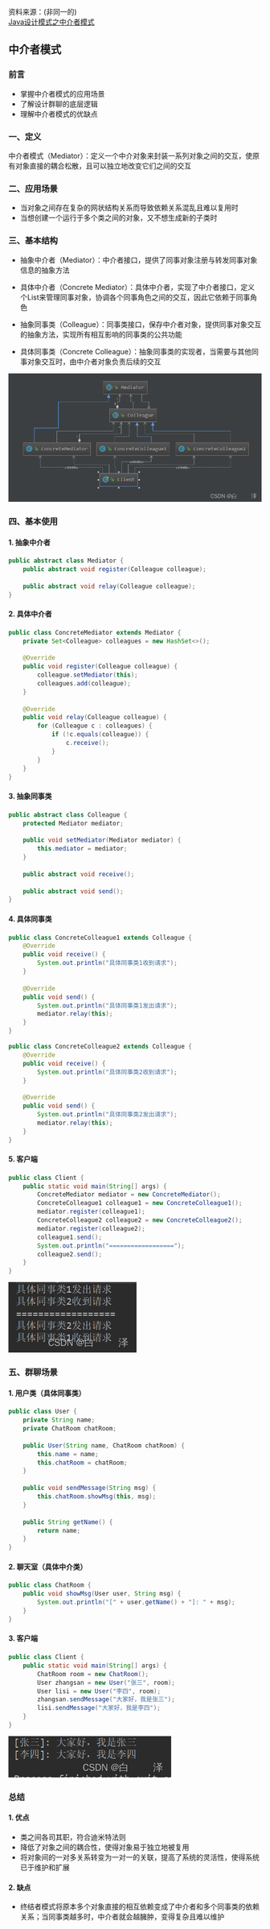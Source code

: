 资料来源：(非同一的)<br/>
[Java设计模式之中介者模式](https://blog.csdn.net/qq_37922483/article/details/125867515?ops_request_misc=&request_id=&biz_id=102&utm_term=Java%E8%AE%BE%E8%AE%A1%E6%A8%A1%E5%BC%8F%E4%B9%8B%E4%B8%AD%E4%BB%8B%E6%A8%A1%E5%BC%8F&utm_medium=distribute.pc_search_result.none-task-blog-2~all~sobaiduweb~default-0-125867515.142^v99^pc_search_result_base4&spm=1018.2226.3001.4187)

## 中介者模式

### 前言

- 掌握中介者模式的应用场景
- 了解设计群聊的底层逻辑
- 理解中介者模式的优缺点

### 一、定义

中介者模式（Mediator）：定义一个中介对象来封装一系列对象之间的交互，使原有对象直接的耦合松散，且可以独立地改变它们之间的交互

### 二、应用场景

- 当对象之间存在复杂的网状结构关系而导致依赖关系混乱且难以复用时
- 当想创建一个运行于多个类之间的对象，又不想生成新的子类时

### 三、基本结构

- 抽象中介者（Mediator）：中介者接口，提供了同事对象注册与转发同事对象信息的抽象方法
- 具体中介者（Concrete Mediator）：具体中介者，实现了中介者接口，定义个List来管理同事对象，协调各个同事角色之间的交互，因此它依赖于同事角色

- 抽象同事类（Colleague）：同事类接口，保存中介者对象，提供同事对象交互的抽象方法，实现所有相互影响的同事类的公共功能
- 具体同事类（Concrete Colleague）：抽象同事类的实现者，当需要与其他同事对象交互时，由中介者对象负责后续的交互

![在这里插入图片描述](img/e4464d0bcda84c61812303ee0a3ef4f2.png)

### 四、基本使用

#### 1. 抽象中介者

```java
public abstract class Mediator {
    public abstract void register(Colleague colleague);

    public abstract void relay(Colleague colleague);
}

```

#### 2. 具体中介者

```java
public class ConcreteMediator extends Mediator {
    private Set<Colleague> colleagues = new HashSet<>();

    @Override
    public void register(Colleague colleague) {
        colleague.setMediator(this);
        colleagues.add(colleague);
    }

    @Override
    public void relay(Colleague colleague) {
        for (Colleague c : colleagues) {
            if (!c.equals(colleague)) {
                c.receive();
            }
        }
    }
}

```

#### 3. 抽象同事类

```java
public abstract class Colleague {
    protected Mediator mediator;

    public void setMediator(Mediator mediator) {
        this.mediator = mediator;
    }

    public abstract void receive();

    public abstract void send();
}
```

#### 4. 具体同事类

```java
public class ConcreteColleague1 extends Colleague {
    @Override
    public void receive() {
        System.out.println("具体同事类1收到请求");
    }

    @Override
    public void send() {
        System.out.println("具体同事类1发出请求");
        mediator.relay(this);
    }
}
```

```java
public class ConcreteColleague2 extends Colleague {
    @Override
    public void receive() {
        System.out.println("具体同事类2收到请求");
    }

    @Override
    public void send() {
        System.out.println("具体同事类2发出请求");
        mediator.relay(this);
    }
}
```

#### 5. 客户端

```java
public class Client {
    public static void main(String[] args) {
        ConcreteMediator mediator = new ConcreteMediator();
        ConcreteColleague1 colleague1 = new ConcreteColleague1();
        mediator.register(colleague1);
        ConcreteColleague2 colleague2 = new ConcreteColleague2();
        mediator.register(colleague2);
        colleague1.send();
        System.out.println("==================");
        colleague2.send();
    }
}
```

![在这里插入图片描述](img/a436b29126e640a58e627ff7493c1a2f.png)

### 五、群聊场景

#### 1. 用户类（具体同事类）

```java
public class User {
    private String name;
    private ChatRoom chatRoom;

    public User(String name, ChatRoom chatRoom) {
        this.name = name;
        this.chatRoom = chatRoom;
    }

    public void sendMessage(String msg) {
        this.chatRoom.showMsg(this, msg);
    }

    public String getName() {
        return name;
    }
}
```

#### 2. 聊天室（具体中介类）

```java
public class ChatRoom {
    public void showMsg(User user, String msg) {
        System.out.println("[" + user.getName() + "]: " + msg);
    }
}
```

#### 3. 客户端

```java
public class Client {
    public static void main(String[] args) {
        ChatRoom room = new ChatRoom();
        User zhangsan = new User("张三", room);
        User lisi = new User("李四", room);
        zhangsan.sendMessage("大家好，我是张三");
        lisi.sendMessage("大家好，我是李四");
    }
}
```

![在这里插入图片描述](img/c39de19e8e6246e485c082b66387633a.png)

### 总结

#### 1. 优点

- 类之间各司其职，符合迪米特法则
- 降低了对象之间的耦合性，使得对象易于独立地被复用
- 将对象间的一对多关系转变为一对一的关联，提高了系统的灵活性，使得系统已于维护和扩展

#### 2. 缺点

- 终结者模式将原本多个对象直接的相互依赖变成了中介者和多个同事类的依赖关系；当同事类越多时，中介者就会越臃肿，变得复杂且难以维护